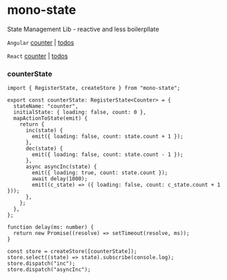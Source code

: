 # mono-state

State Management Lib - reactive and less boilerpllate

`Angular` [counter](https://stackblitz.com/edit/angular-ms-todo?file=src/app/app.component.ts) | [todos](https://stackblitz.com/edit/angular-ms-todo?file=src/app/app.component.ts)

`React` [counter](https://stackblitz.com/edit/react-mono-state?file=index.tsx) | [todos](https://stackblitz.com/edit/react-todo-mono?file=index.tsx)

### counterState

```tsx
import { RegisterState, createStore } from "mono-state";

export const counterState: RegisterState<Counter> = {
  stateName: "counter",
  initialState: { loading: false, count: 0 },
  mapActionToState(emit) {
    return {
      inc(state) {
        emit({ loading: false, count: state.count + 1 });
      },
      dec(state) {
        emit({ loading: false, count: state.count - 1 });
      },
      async asyncInc(state) {
        emit({ loading: true, count: state.count });
        await delay(1000);
        emit((c_state) => ({ loading: false, count: c_state.count + 1 }));
      },
    };
  },
};

function delay(ms: number) {
  return new Promise((resolve) => setTimeout(resolve, ms));
}

const store = createStore([counterState]);
store.select((state) => state).subscribe(console.log);
store.dispatch("inc");
store.dispatch("asyncInc");
```
